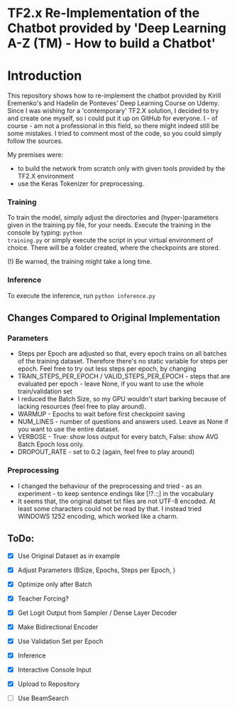 # TF2.x Re-Implementation of the Chatbot provided by 'Deep Learning A-Z (TM) - How to build a Chatbot'
# Introduction
This repository shows how to re-implement the chatbot provided by Kirill Eremenko's and Hadelin de Ponteves' Deep Learning Course on Udemy. Since I was wishing for a 'contemporary' TF2.X solution, I decided to try and create one myself, so i could put it up on GitHub for everyone.
I - of course - am not a professional in this field, so there might indeed still be some mistakes.
I tried to comment most of the code, so you could simply follow the sources.

My premises were:
* to build the network from scratch only with given tools provided by the TF2.X environment
* use the Keras Tokenizer for preprocessing.
### Training
To train the model, simply adjust the directories and (hyper-)parameters given in the training.py file, for your needs. Execute the training in the console by typing:
<code>python training.py</code>
or simply execute the script in your virtual environment of choice.
There will be a folder created, where the checkpoints are stored.

(!) Be warned, the training might take a long time.

### Inference
To execute the inference, run <code>python inference.py</code>

## Changes Compared to Original Implementation
### Parameters
* Steps per Epoch are adjusted so that, every epoch trains on all batches of the training dataset. Therefore there's no static variable for steps per epoch. Feel free to try out less steps per epoch, by changing
* TRAIN_STEPS_PER_EPOCH / VALID_STEPS_PER_EPOCH - steps that are evaluated per epoch - leave None, if you want to use the whole train/validation set
* I reduced the Batch Size, so my GPU wouldn't start barking because of lacking resources (feel free to play around).
* WARMUP - Epochs to wait before first checkpoint saving
* NUM_LINES - number of questions and answers used. Leave as None if you want to use the entire dataset.
* VERBOSE - True: show loss output for every batch, False: show AVG Batch Epoch loss only.
* DROPOUT_RATE - set to 0.2 (again, feel free to play around)
### Preprocessing
* I changed the behaviour of the preprocessing and tried - as an experiment - to keep sentence endings like [!?.:;] in the vocabulary
* It seems that, the original datset txt files are not UTF-8 encoded. At least some characters could not be read by that. I instead tried WINDOWS 1252 encoding, which worked like a charm.


## ToDo:
* [x]  Use Original Dataset as in example
* [x]  Adjust Parameters (BSize, Epochs, Steps per Epoch, )

* [x] Optimize only after Batch
* [x] Teacher Forcing?

* [x] Get Logit Output from Sampler / Dense Layer Decoder
* [x] Make Bidirectional Encoder

* [x] Use Validation Set per Epoch
* [x] Inference

* [x] Interactive Console Input

* [x] Upload to Repository

* [ ] Use BeamSearch
